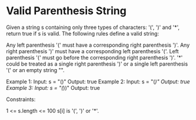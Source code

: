 # Valid Parenthesis String

Given a string s containing only three types of characters: '(', ')' and '*', return true if s is valid.
The following rules define a valid string:

Any left parenthesis '(' must have a corresponding right parenthesis ')'.
Any right parenthesis ')' must have a corresponding left parenthesis '('.
Left parenthesis '(' must go before the corresponding right parenthesis ')'.
'*' could be treated as a single right parenthesis ')' or a single left parenthesis '(' or an empty string "".

Example 1:
Input: s = "()"
Output: true
Example 2:
Input: s = "(*)"
Output: true
Example 3:
Input: s = "(*))"
Output: true

Constraints:

1 <= s.length <= 100
s[i] is '(', ')' or '*'.
